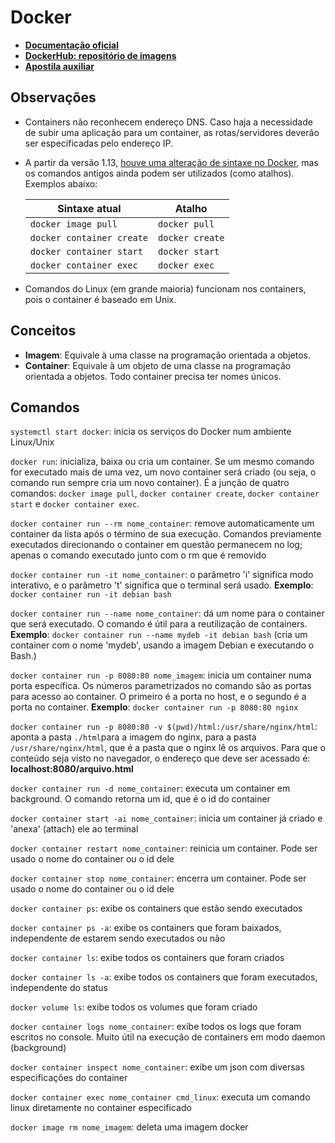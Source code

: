 # Docker

- **[Documentação oficial](https://docs.docker.com/engine/reference/run/)**
- **[DockerHub: repositório de imagens](https://hub.docker.com/)**
- **[Apostila auxiliar](http://files.cod3r.com.br/apostila-docker.pdf)**

## Observações

- Containers não reconhecem endereço DNS. Caso haja a necessidade de subir uma aplicação para um container, as rotas/servidores deverão ser especificadas pelo endereço IP.

- A partir da versão 1.13, [houve uma alteração de sintaxe no Docker](https://blog.docker.com/2017/01/whats-new-in-docker-1-13/#h.yuluxi90h1om), mas os comandos antigos ainda podem ser utilizados (como atalhos). Exemplos abaixo:

    | Sintaxe atual | Atalho |
    | ------------ | ------------ |
    | `docker image pull`  | `docker pull`  |
    | `docker container create`  | `docker create`  |
    | `docker container start`  | `docker start`  |
    | `docker container exec`  | `docker exec`  |

- Comandos do Linux (em grande maioria) funcionam nos containers, pois o container é baseado em Unix.

## Conceitos

- **Imagem**: Equivale à uma classe na programação orientada a objetos.
- **Container**: Equivale à um objeto de uma classe na programação orientada a objetos. Todo container precisa ter nomes únicos.

## Comandos

`systemctl start docker`: inicia os serviços do Docker num ambiente Linux/Unix

`docker run`: inicializa, baixa ou cria um container. Se um mesmo comando for executado mais de uma vez, um novo container será criado (ou seja, o comando run sempre cria um novo container). É a junção de quatro comandos: `docker image pull`, `docker container create`, `docker container start` e `docker container exec`.

`docker container run --rm nome_container`: remove automaticamente um container da lista após o término de sua execução. Comandos previamente executados direcionando o container em questão permanecem no log; apenas o comando executado junto com o rm que é removido

`docker container run -it nome_container`: o parâmetro 'i' significa modo interativo, e o parâmetro 't' significa que o terminal será usado.
**Exemplo**: `docker container run -it debian bash`

`docker container run --name nome_container`: dá um nome para o container que será executado. O comando é útil para a reutilização de containers.
**Exemplo**: `docker container run --name mydeb -it debian bash` (cria um container com o nome 'mydeb', usando a imagem Debian e executando o Bash.)

`docker container run -p 8080:80 nome_imagem`: inicia um container numa porta específica. Os números parametrizados no comando são as portas para acesso ao container. O primeiro é a porta no host, e o segundo é a porta no container. **Exemplo**: `docker container run -p 8080:80 nginx`

`docker container run -p 8080:80 -v $(pwd)/html:/usr/share/nginx/html`: aponta a pasta `./html`para a imagem do nginx, para a pasta `/usr/share/nginx/html`, que é a pasta que o nginx lê os arquivos. Para que o conteúdo seja visto no navegador, o endereço que deve ser acessado é: **localhost:8080/arquivo.html**

`docker container run -d nome_container`: executa um container em background. O comando retorna um id,  que é o id do container

`docker container start -ai nome_container`: inicia um container já criado e 'anexa' (attach) ele ao terminal

`docker container restart nome_container`: reinicia um container. Pode ser usado o nome do container ou o id dele

`docker container stop nome_container`: encerra um container. Pode ser usado o nome do container ou o id dele

`docker container ps`: exibe os containers que estão sendo executados

`docker container ps -a`: exibe os containers que foram baixados, independente de estarem sendo executados ou não

`docker container ls`: exibe todos os containers que foram criados

`docker container ls -a`: exibe todos os containers que foram executados, independente do status

`docker volume ls`: exibe todos os volumes que foram criado

`docker container logs nome_container`: exibe todos os logs que foram escritos no console. Muito útil na execução de containers em modo daemon (background)

`docker container inspect nome_container`: exibe um json com diversas especificações do container

`docker container exec nome_container cmd_linux`: executa um comando linux diretamente no container especificado

`docker image rm nome_imagem`: deleta uma imagem docker
